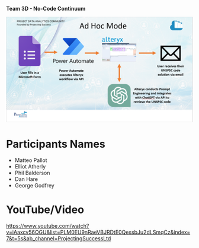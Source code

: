 **Team 3D - No-Code Continuum**

![alt text](https://github.com/Projecting-Success-Solutions-Portal/Hack-18/blob/main/Challenge%203/Team%203D%20-%20No-Code%20Continuum/Team%203D%20Cover%20Image.PNG?raw=true)

# Participants Names

- Matteo Pallot
- Elliot Atherly
- Phil Balderson
- Dan Hare
- George Godfrey

# YouTube/Video

https://www.youtube.com/watch?v=iAaxcv56OGU&list=PLM0EU9nRaeVBJRDtE0QessbJu2dLSmqCz&index=7&t=5s&ab_channel=ProjectingSuccessLtd
